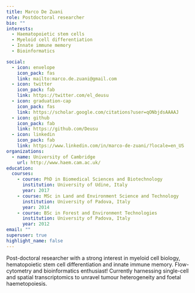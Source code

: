```yaml
---
title: Marco De Zuani
role: Postdoctoral researcher
bio: ""
interests:
  - Haematopoietic stem cells
  - Myeloid cell differentiation
  - Innate immune memory
  - Bioinformatics

social:
  - icon: envelope
    icon_pack: fas
    link: mailto:marco.de.zuani@gmail.com
  - icon: twitter
    icon_pack: fab
    link: https://twitter.com/el_deusu
  - icon: graduation-cap
    icon_pack: fas
    link: https://scholar.google.com/citations?user=qONbjdsAAAAJ
  - icon: github
    icon_pack: fab
    link: https://github.com/Deusu
  - icon: linkedin
    icon_pack: fab
    link: https://www.linkedin.com/in/marco-de-zuani/?locale=en_US
organizations:
  - name: University of Cambridge
    url: http://www.haem.cam.ac.uk/
education:
  courses:
    - course: PhD in Biomedical Sciences and Biotechnology
      institution: University of Udine, Italy
      year: 2017
    - course: MSc in Land and Environment Science and Technology
      institution: University of Padova, Italy
      year: 2014
    - course: BSc in Forest and Environment Technologies
      institution: University of Padova, Italy
      year: 2012
email: ""
superuser: true
highlight_name: false
---
```


Post-doctoral researcher with a strong interest in myeloid cell biology, hematopoietic stem cell differentiation and innate immune memory. Flow-cytometry and bioinformatics enthusiast!
Currently harnessing single-cell and spatial transcriptomics to unravel tumour heterogeneity and foetal haemetopoiesis.
